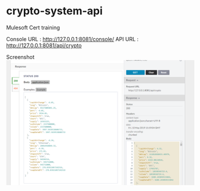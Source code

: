 # crypto-system-api
Mulesoft Cert training

Console URL : http://127.0.0.1:8081/console/
API URL : http://127.0.0.1:8081/api/crypto

Screenshot
![alt text](https://github.com/andrepiper/crypto-system-api/raw/master/crypto-system-api.png)

